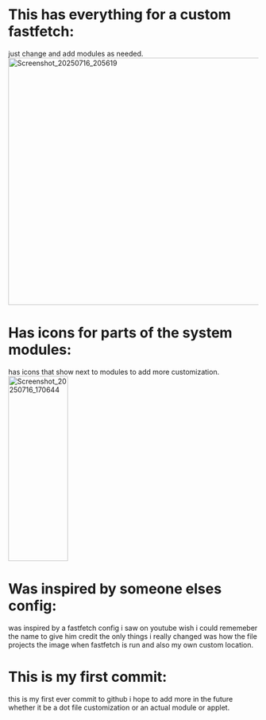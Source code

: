 # This has everything for a custom fastfetch:
just change and add modules as needed. 
<img width="1014" height="497" alt="Screenshot_20250716_205619" src="https://github.com/user-attachments/assets/5f305941-fa0e-41e8-a122-25265e268d93" />

# Has icons for parts of the system modules:
has icons that show next to modules to add more customization.
<img width="120" height="372" alt="Screenshot_20250716_170644" src="https://github.com/user-attachments/assets/35e2cbb6-8f38-4ac5-b8a1-985d9515e829" />

# Was inspired by someone elses config: 
was inspired by a fastfetch config i saw on youtube wish i could rememeber the name to give him credit the only things i really changed was how the file 
projects the image when fastfetch is run and also my own custom location.

# This is my first commit:
this is my first ever commit to github i hope to add more in the future whether it be a dot file customization or an actual module or
applet.
